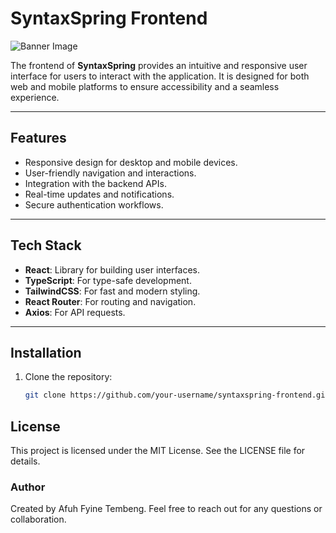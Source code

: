 # SyntaxSpring Frontend

<!-- Banner Section -->
![Banner Image](./SyntaxSpringBanner.png)

The frontend of **SyntaxSpring** provides an intuitive and responsive user interface for users to interact with the application. It is designed for both web and mobile platforms to ensure accessibility and a seamless experience.

---

## Features

- Responsive design for desktop and mobile devices.
- User-friendly navigation and interactions.
- Integration with the backend APIs.
- Real-time updates and notifications.
- Secure authentication workflows.

---

## Tech Stack

- **React**: Library for building user interfaces.
- **TypeScript**: For type-safe development.
- **TailwindCSS**: For fast and modern styling.
- **React Router**: For routing and navigation.
- **Axios**: For API requests.

---

## Installation

1. Clone the repository:

   ```bash
   git clone https://github.com/your-username/syntaxspring-frontend.git

## License

This project is licensed under the MIT License. See the LICENSE file for details.

### Author

Created by Afuh Fyine Tembeng. Feel free to reach out for any questions or collaboration.
